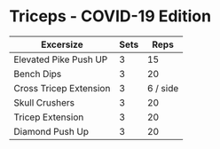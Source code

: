 # Triceps - COVID-19 Edition


Excersize | Sets | Reps
--- | --- | ---
Elevated Pike Push UP | 3 | 15 
Bench Dips | 3 | 20
Cross Tricep Extension | 3 | 6 / side
Skull Crushers | 3 | 20
Tricep Extension | 3 | 20
Diamond Push Up | 3 | 20

